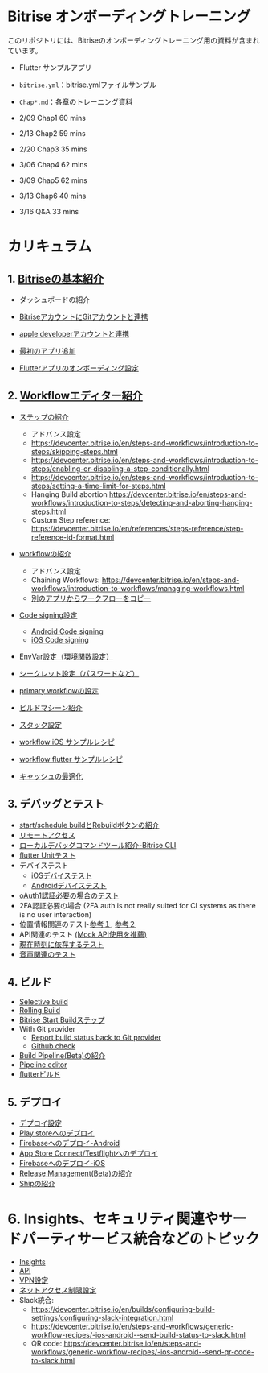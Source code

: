 # Bitrise オンボーディングトレーニング
このリポジトリには、Bitriseのオンボーディングトレーニング用の資料が含まれています。

- Flutter サンプルアプリ

- `bitrise.yml`：bitrise.ymlファイルサンプル

- `Chap*.md`：各章のトレーニング資料

- 2/09 Chap1 60 mins
- 2/13 Chap2 59 mins
- 2/20 Chap3 35 mins
- 3/06 Chap4 62 mins
- 3/09 Chap5 62 mins
- 3/13 Chap6 40 mins
- 3/16 Q&A 33 mins


# カリキュラム
## 1. [Bitriseの基本紹介](Chap1.md)
- ダッシュボードの紹介
- [BitriseアカウントにGitアカウントと連携](https://devcenter.bitrise.io/en/accounts/connecting-to-services/connecting-your-github-gitlab-bitbucket-account-to-bitrise.html#connecting-your-github-gitlab-bitbucket-account-to-bitrise)

- [apple developerアカウントと連携](https://devcenter.bitrise.io/en/accounts/connecting-to-services/apple-services-connection.html)

- [最初のアプリ追加](https://devcenter.bitrise.io/en/getting-started/adding-your-first-app.html)

- [Flutterアプリのオンボーディング設定](https://devcenter.bitrise.io/en/getting-started/getting-started-with-flutter-apps.html)

## 2. [Workflowエディター紹介](Chap2.md)

- [ステップの紹介](https://devcenter.bitrise.io/en/steps-and-workflows/introduction-to-steps.html)

    - アドバンス設定
    - https://devcenter.bitrise.io/en/steps-and-workflows/introduction-to-steps/skipping-steps.html
    - https://devcenter.bitrise.io/en/steps-and-workflows/introduction-to-steps/enabling-or-disabling-a-step-conditionally.html
    - https://devcenter.bitrise.io/en/steps-and-workflows/introduction-to-steps/setting-a-time-limit-for-steps.html
    - Hanging Build abortion https://devcenter.bitrise.io/en/steps-and-workflows/introduction-to-steps/detecting-and-aborting-hanging-steps.html
    - Custom Step reference: https://devcenter.bitrise.io/en/references/steps-reference/step-reference-id-format.html

- [workflowの紹介](https://devcenter.bitrise.io/en/steps-and-workflows/introduction-to-workflows.html)

    - アドバンス設定
    - Chaining Workflows: https://devcenter.bitrise.io/en/steps-and-workflows/introduction-to-workflows/managing-workflows.html
    - [別のアプリからワークフローをコピー](https://devcenter.bitrise.io/en/steps-and-workflows/introduction-to-workflows/copying-workflows-from-one-app-to-another.html
)

- [Code signing設定](https://devcenter.bitrise.io/en/code-signing.html)
    - [Android Code signing](https://devcenter.bitrise.io/en/code-signing/android-code-signing.html)
    - [iOS Code signing](https://devcenter.bitrise.io/en/code-signing/ios-code-signing.html)
- [EnvVar設定（環境関数設定）](https://devcenter.bitrise.io/en/builds/environment-variables.html)
- [シークレット設定（パスワードなど）](https://devcenter.bitrise.io/en/builds/secrets.html)
- [primary workflowの設定](https://devcenter.bitrise.io/en/steps-and-workflows.html)
- [ビルドマシーン紹介](https://devcenter.bitrise.io/en/infrastructure/build-machines/build-machine-types.html)
- [スタック設定](https://devcenter.bitrise.io/en/builds/configuring-build-settings/setting-the-stack-for-your-builds.html#setting-the-stack-in-the-workflow-editor)
- [workflow iOS サンプルレシピ](https://devcenter.bitrise.io/en/steps-and-workflows/workflow-recipes-for-ios-apps.html)
- [workflow flutter サンプルレシピ](https://devcenter.bitrise.io/en/steps-and-workflows/workflow-recipes-for-cross-platform-apps.html)
- [キャッシュの最適化](https://devcenter.bitrise.io/en/steps-and-workflows/generic-workflow-recipes/make-caching-efficient-for-pull-request-builds.html)

## 3. デバッグとテスト
- [start/schedule buildとRebuildボタンの紹介](https://devcenter.bitrise.io/en/builds/environment-variables.html#setting-a-custom-env-var-when-starting-a-build)
- [リモートアクセス](https://devcenter.bitrise.io/en/builds/build-data-and-troubleshooting/remote-access.html)
- [ローカルデバッグコマンドツール紹介-Bitrise CLI](https://devcenter.bitrise.io/en/builds/build-data-and-troubleshooting/debugging-your-build-on-your-own-machine.html)
- [flutter Unitテスト](https://devcenter.bitrise.io/en/getting-started/getting-started-with-flutter-apps.html#testing-a-flutter-app)
- デバイステスト
    - [iOSデバイステスト](https://devcenter.bitrise.io/en/testing/device-testing-for-ios.html)
    - [Androidデバイステスト](https://devcenter.bitrise.io/en/testing/device-testing-for-android.html)
- [oAuth1認証必要の場合のテスト](https://softwareengineering.stackexchange.com/questions/413182/store-oauth-2-0-tokens-for-use-in-testing-and-ci-cd)
- 2FA認証必要の場合 (2FA auth is not really suited for CI systems as there is no user interaction)
- 位置情報関連のテスト[参考１](https://github.com/udevsharold/locsim), [参考２](https://itnext.io/simulate-debugging-location-in-ios-24496cbbc9d9)
- API関連のテスト [(Mock API使用を推薦)](https://stackoverflow.com/questions/55409978/how-to-mock-http-request-in-flutter-integration-test)
- [現在時刻に依存するテスト](https://www.bitrise.io/integrations/steps/set-macos-timezone)
- [音声関連のテスト](https://discuss.bitrise.io/t/how-to-create-a-virtual-audio-output-device-on-mac-os-stacks/1119)

## 4. ビルド
- [Selective build](https://devcenter.bitrise.io/en/builds/configuring-build-settings/selective-builds.html)
- [Rolling Build](https://devcenter.bitrise.io/en/builds/configuring-build-settings/rolling-builds.html)
- [Bitrise Start Buildステップ](https://devcenter.bitrise.io/en/steps-and-workflows/generic-workflow-recipes/start--parallel--builds-from-the-workflow.html)
- With Git provider
    - [Report build status back to Git provider](https://devcenter.bitrise.io/en/builds/configuring-build-settings/reporting-the-build-status-to-your-git-hosting-provider.html)
    - [Github check](https://devcenter.bitrise.io/en/builds/build-data-and-troubleshooting/bitrise-checks-on-github.html#enabling-github-checks-on-bitrise)
- [Build Pipeline(Beta)の紹介](https://devcenter.bitrise.io/en/builds.html)
- [Pipeline editor](https://damienbitrise.github.io/Pipeline-UI/)
- [flutterビルド](https://devcenter.bitrise.io/en/getting-started/getting-started-with-flutter-apps.html#deploying-a-flutter-app)

## 5. デプロイ
- [デプロイ設定](https://devcenter.bitrise.io/en/deploying.html)
- [Play storeへのデプロイ](https://devcenter.bitrise.io/en/deploying/android-deployment/deploying-android-apps-to-bitrise-and-google-play.html)
- [Firebaseへのデプロイ-Android](https://devcenter.bitrise.io/en/steps-and-workflows/workflow-recipes-for-android-apps/-android--deploy-to-firebase-app-distribution.html)
- [App Store Connect/Testflightへのデプロイ](https://devcenter.bitrise.io/en/deploying/ios-deployment/deploying-an-ios-app-to-app-store-connect.html)
- [Firebaseへのデプロイ-iOS](https://devcenter.bitrise.io/en/steps-and-workflows/workflow-recipes-for-ios-apps/-ios--deploy-to-firebase-app-distribution.html)
- [Release Management(Beta)の紹介](https://devcenter.bitrise.io/en/deploying/release-management.html)
- [Shipの紹介](https://devcenter.bitrise.io/en/deploying/deploying-with-ship.html)

# 6. Insights、セキュリティ関連やサードパーティサービス統合などのトピック
- [Insights](https://devcenter.bitrise.io/en/insights.html)
- [API](https://devcenter.bitrise.io/en/api.html)
- [VPN設定](https://devcenter.bitrise.io/en/builds/connecting-to-a-vpn-during-a-build.html#using-cisco-vpn)
- [ネットアクセス制限設定](https://devcenter.bitrise.io/en/infrastructure/build-machines/configuring-your-network-to-access-our-build-machines.html)
- Slack統合:
    - https://devcenter.bitrise.io/en/builds/configuring-build-settings/configuring-slack-integration.html
    - https://devcenter.bitrise.io/en/steps-and-workflows/generic-workflow-recipes/-ios-android--send-build-status-to-slack.html
    - QR code: https://devcenter.bitrise.io/en/steps-and-workflows/generic-workflow-recipes/-ios-android--send-qr-code-to-slack.html




